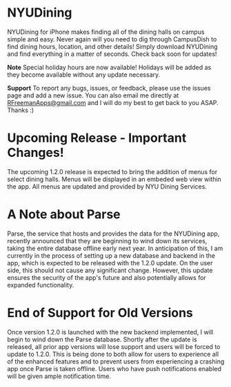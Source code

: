 # NYUDining
NYUDining for iPhone makes finding all of the dining halls on campus simple and easy. Never again will you need to dig through CampusDish to find dining hours, location, and other details! Simply download NYUDining and find everything in a matter of seconds. Check back soon for updates!

**Note**  Special holiday hours are now available! Holidays will be added as they become available without any update necessary.

**Support** To report any bugs, issues, or feedback, please use the issues page and add a new issue. You can also email me directly at RFreemanApps@gmail.com and I will do my best to get back to you ASAP. Thanks :)

# Upcoming Release - Important Changes!
The upcoming 1.2.0 release is expected to bring the addition of menus for select dining halls. Menus will be displayed in an embeded web view within the app. All menus are updated and provided by NYU Dining Services.

# A Note about Parse
Parse, the service that hosts and provides the data for the NYUDining app, recently announced that they are beginning to wind down its services, taking the entire database offline early next year. In anticipation of this, I am currently in the process of setting up a new database and backend in the app, which is expected to be released with the 1.2.0 update. On the user side, this should not cause any significant change. However, this update ensures the security of the app's future and also potentially allows for expanded functionality. 
# End of Support for Old Versions
Once version 1.2.0 is launched with the new backend implemented, I will begin to wind down the Parse database. Shortly after the update is released, all prior app versions will lose support and users will be forced to update to 1.2.0. This is being done to both allow for users to experience all of the enhanced features and to prevent users from experiencing a crashing app once Parse is taken offline. Users who have push notifications enabled will be given ample notification time.
